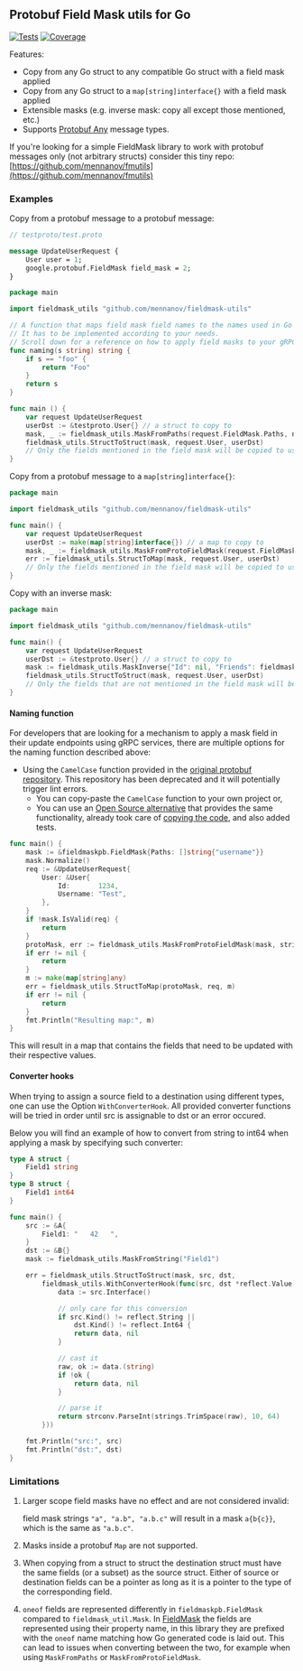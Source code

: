 ## Protobuf Field Mask utils for Go

[![Tests](https://github.com/mennanov/fieldmask-utils/actions/workflows/tests.yml/badge.svg)](https://github.com/mennanov/fieldmask-utils/actions/workflows/tests.yml)
[![Coverage](https://codecov.io/gh/mennanov/fieldmask-utils/branch/master/graph/badge.svg?token=O7HtNMO6Ra)](https://codecov.io/gh/mennanov/fieldmask-utils)

Features:

* Copy from any Go struct to any compatible Go struct with a field mask applied
* Copy from any Go struct to a `map[string]interface{}` with a field mask applied
* Extensible masks (e.g. inverse mask: copy all except those mentioned, etc.)
* Supports [Protobuf Any](https://developers.google.com/protocol-buffers/docs/proto3#any) message types.

If you're looking for a simple FieldMask library to work with protobuf messages only (not arbitrary structs) consider this tiny repo: [https://github.com/mennanov/fmutils](https://github.com/mennanov/fmutils)

### Examples

Copy from a protobuf message to a protobuf message:

```proto
// testproto/test.proto

message UpdateUserRequest {
    User user = 1;
    google.protobuf.FieldMask field_mask = 2;
}
```

```go
package main

import fieldmask_utils "github.com/mennanov/fieldmask-utils"

// A function that maps field mask field names to the names used in Go structs.
// It has to be implemented according to your needs.
// Scroll down for a reference on how to apply field masks to your gRPC services.
func naming(s string) string {
	if s == "foo" {
		return "Foo"
	}
	return s
}

func main () {
	var request UpdateUserRequest
	userDst := &testproto.User{} // a struct to copy to
	mask, _ := fieldmask_utils.MaskFromPaths(request.FieldMask.Paths, naming)
	fieldmask_utils.StructToStruct(mask, request.User, userDst)
	// Only the fields mentioned in the field mask will be copied to userDst, other fields are left intact
}
```

Copy from a protobuf message to a `map[string]interface{}`:

```go
package main

import fieldmask_utils "github.com/mennanov/fieldmask-utils"

func main() {
	var request UpdateUserRequest
	userDst := make(map[string]interface{}) // a map to copy to
	mask, _ := fieldmask_utils.MaskFromProtoFieldMask(request.FieldMask, naming)
	err := fieldmask_utils.StructToMap(mask, request.User, userDst)
	// Only the fields mentioned in the field mask will be copied to userDst, other fields are left intact
}
```

Copy with an inverse mask:

```go
package main

import fieldmask_utils "github.com/mennanov/fieldmask-utils"

func main() {
	var request UpdateUserRequest
	userDst := &testproto.User{} // a struct to copy to
	mask := fieldmask_utils.MaskInverse{"Id": nil, "Friends": fieldmask_utils.MaskInverse{"Username": nil}}
	fieldmask_utils.StructToStruct(mask, request.User, userDst)
	// Only the fields that are not mentioned in the field mask will be copied to userDst, other fields are left intact.
}
```

#### Naming function

For developers that are looking for a mechanism to apply a mask field in their update endpoints using gRPC services,
there are multiple options for the naming function described above:

- Using the `CamelCase` function provided in
  the [original protobuf repository](https://github.com/golang/protobuf/blob/master/protoc-gen-go/generator/generator.go#L2648).
  This repository has been deprecated and it will potentially trigger lint errors.
    - You can copy-paste the `CamelCase` function to your own project or,
    - You can use an [Open Source alternative](https://github.com/gojaguar/jaguar) that provides the same functionality,
      already took care of [copying the code](https://github.com/gojaguar/jaguar/blob/main/strings/pascal_case.go), and also added tests.

```go
func main() {
    mask := &fieldmaskpb.FieldMask{Paths: []string{"username"}}
    mask.Normalize()
    req := &UpdateUserRequest{
        User: &User{
            Id:       1234,
            Username: "Test",
        },
    }
    if !mask.IsValid(req) {
        return
    }
    protoMask, err := fieldmask_utils.MaskFromProtoFieldMask(mask, strings.PascalCase)
    if err != nil {
        return
    }
    m := make(map[string]any)
    err = fieldmask_utils.StructToMap(protoMask, req, m)
	if err != nil {
		return
    }
	fmt.Println("Resulting map:", m)
}
```

This will result in a map that contains the fields that need to be updated with their respective values.

#### Converter hooks

When trying to assign a source field to a destination using different types, one can use the Option `WithConverterHook`.
All provided converter functions will be tried in order until src is assignable to dst or an error occured.

Below you will find an example of how to convert from string to int64 when applying a mask by specifying such converter:

```go
type A struct {
    Field1 string
}
type B struct {
    Field1 int64
}

func main() {
	src := &A{
		Field1: "   42   ",
	}
	dst := &B{}
	mask := fieldmask_utils.MaskFromString("Field1")

    err = fieldmask_utils.StructToStruct(mask, src, dst,
		fieldmask_utils.WithConverterHook(func(src, dst *reflect.Value) (interface{}, error) {
			data := src.Interface()

            // only care for this conversion
			if src.Kind() != reflect.String ||
				dst.Kind() != reflect.Int64 {
				return data, nil
			}

            // cast it
			raw, ok := data.(string)
			if !ok {
				return data, nil
			}

            // parse it
			return strconv.ParseInt(strings.TrimSpace(raw), 10, 64)
		}))

	fmt.Println("src:", src)
	fmt.Println("dst:", dst)
}
```

### Limitations

1.  Larger scope field masks have no effect and are not considered invalid:

    field mask strings `"a", "a.b", "a.b.c"` will result in a mask `a{b{c}}`, which is the same as `"a.b.c"`.

2.  Masks inside a protobuf `Map` are not supported.
3.  When copying from a struct to struct the destination struct must have the same fields (or a subset)
    as the source struct. Either of source or destination fields can be a pointer as long as it is a pointer to
    the type of the corresponding field.
4. `oneof` fields are represented differently in `fieldmaskpb.FieldMask` compared to `fieldmask_util.Mask`. In
    [FieldMask](https://pkg.go.dev/google.golang.org/protobuf/types/known/fieldmaskpb#:~:text=%23%20Field%20Masks%20and%20Oneof%20Fields)
    the fields are represented using their property name, in this library they are prefixed with the `oneof` name
    matching how Go generated code is laid out. This can lead to issues when converting between the two, for example
    when using `MaskFromPaths` or `MaskFromProtoFieldMask`.
